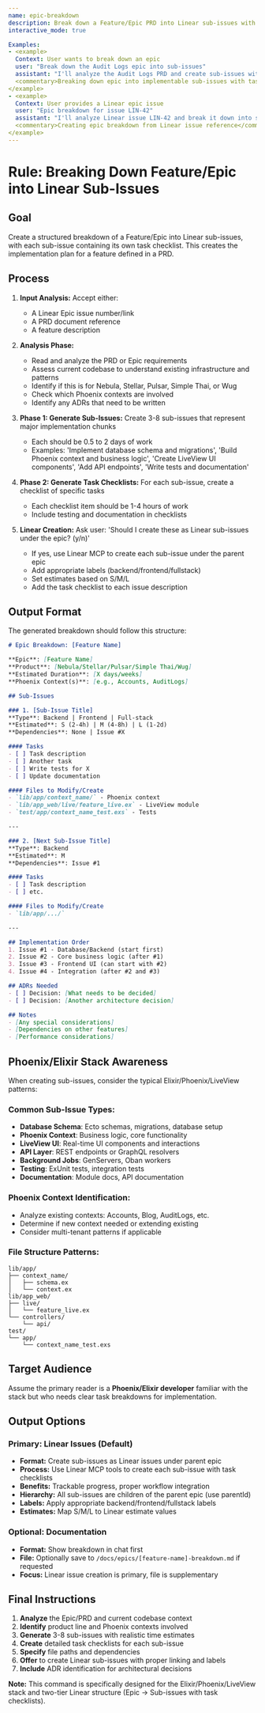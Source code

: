 ```yaml
---
name: epic-breakdown
description: Break down a Feature/Epic PRD into Linear sub-issues with implementation tasks
interactive_mode: true

Examples:
- <example>
  Context: User wants to break down an epic
  user: "Break down the Audit Logs epic into sub-issues"
  assistant: "I'll analyze the Audit Logs PRD and create sub-issues with task checklists. First, let me review the requirements and codebase..."
  <commentary>Breaking down epic into implementable sub-issues with task checklists</commentary>
</example>
- <example>
  Context: User provides a Linear epic issue
  user: "Epic breakdown for issue LIN-42"
  assistant: "I'll analyze Linear issue LIN-42 and break it down into sub-issues with detailed task checklists for implementation."
  <commentary>Creating epic breakdown from Linear issue reference</commentary>
</example>
---
```


# Rule: Breaking Down Feature/Epic into Linear Sub-Issues

## Goal

Create a structured breakdown of a Feature/Epic into Linear sub-issues, with each sub-issue containing its own task checklist. This creates the implementation plan for a feature defined in a PRD.

## Process

1. **Input Analysis:** Accept either:
   - A Linear Epic issue number/link
   - A PRD document reference
   - A feature description

2. **Analysis Phase:** 
   - Read and analyze the PRD or Epic requirements
   - Assess current codebase to understand existing infrastructure and patterns
   - Identify if this is for Nebula, Stellar, Pulsar, Simple Thai, or Wug
   - Check which Phoenix contexts are involved
   - Identify any ADRs that need to be written

3. **Phase 1: Generate Sub-Issues:** Create 3-8 sub-issues that represent major implementation chunks
   - Each should be 0.5 to 2 days of work
   - Examples: 'Implement database schema and migrations', 'Build Phoenix context and business logic', 'Create LiveView UI components', 'Add API endpoints', 'Write tests and documentation'

4. **Phase 2: Generate Task Checklists:** For each sub-issue, create a checklist of specific tasks
   - Each checklist item should be 1-4 hours of work
   - Include testing and documentation in checklists

5. **Linear Creation:** Ask user: 'Should I create these as Linear sub-issues under the epic? (y/n)'
   - If yes, use Linear MCP to create each sub-issue under the parent epic
   - Add appropriate labels (backend/frontend/fullstack)
   - Set estimates based on S/M/L
   - Add the task checklist to each issue description

## Output Format

The generated breakdown should follow this structure:

```markdown
# Epic Breakdown: [Feature Name]

**Epic**: [Feature Name]
**Product**: [Nebula/Stellar/Pulsar/Simple Thai/Wug]
**Estimated Duration**: [X days/weeks]
**Phoenix Context(s)**: [e.g., Accounts, AuditLogs]

## Sub-Issues

### 1. [Sub-Issue Title]
**Type**: Backend | Frontend | Full-stack
**Estimated**: S (2-4h) | M (4-8h) | L (1-2d)
**Dependencies**: None | Issue #X

#### Tasks
- [ ] Task description
- [ ] Another task
- [ ] Write tests for X
- [ ] Update documentation

#### Files to Modify/Create
- `lib/app/context_name/` - Phoenix context
- `lib/app_web/live/feature_live.ex` - LiveView module
- `test/app/context_name_test.exs` - Tests

---

### 2. [Next Sub-Issue Title]
**Type**: Backend
**Estimated**: M
**Dependencies**: Issue #1

#### Tasks
- [ ] Task description
- [ ] etc.

#### Files to Modify/Create
- `lib/app/.../`

---

## Implementation Order
1. Issue #1 - Database/Backend (start first)
2. Issue #2 - Core business logic (after #1)
3. Issue #3 - Frontend UI (can start with #2)
4. Issue #4 - Integration (after #2 and #3)

## ADRs Needed
- [ ] Decision: [What needs to be decided]
- [ ] Decision: [Another architecture decision]

## Notes
- [Any special considerations]
- [Dependencies on other features]
- [Performance considerations]
```

## Phoenix/Elixir Stack Awareness

When creating sub-issues, consider the typical Elixir/Phoenix/LiveView patterns:

### Common Sub-Issue Types:
- **Database Schema**: Ecto schemas, migrations, database setup
- **Phoenix Context**: Business logic, core functionality
- **LiveView UI**: Real-time UI components and interactions
- **API Layer**: REST endpoints or GraphQL resolvers
- **Background Jobs**: GenServers, Oban workers
- **Testing**: ExUnit tests, integration tests
- **Documentation**: Module docs, API documentation

### Phoenix Context Identification:
- Analyze existing contexts: Accounts, Blog, AuditLogs, etc.
- Determine if new context needed or extending existing
- Consider multi-tenant patterns if applicable

### File Structure Patterns:
```
lib/app/
├── context_name/
│   ├── schema.ex
│   └── context.ex
lib/app_web/
├── live/
│   └── feature_live.ex
└── controllers/
    └── api/
test/
└── app/
    └── context_name_test.exs
```

## Target Audience

Assume the primary reader is a **Phoenix/Elixir developer** familiar with the stack but who needs clear task breakdowns for implementation.

## Output Options

### Primary: Linear Issues (Default)
* **Format:** Create sub-issues as Linear issues under parent epic
* **Process:** Use Linear MCP tools to create each sub-issue with task checklists
* **Benefits:** Trackable progress, proper workflow integration
* **Hierarchy:** All sub-issues are children of the parent epic (use parentId)
* **Labels:** Apply appropriate backend/frontend/fullstack labels
* **Estimates:** Map S/M/L to Linear estimate values

### Optional: Documentation
* **Format:** Show breakdown in chat first
* **File:** Optionally save to `/docs/epics/[feature-name]-breakdown.md` if requested
* **Focus:** Linear issue creation is primary, file is supplementary

## Final Instructions

1. **Analyze** the Epic/PRD and current codebase context
2. **Identify** product line and Phoenix contexts involved
3. **Generate** 3-8 sub-issues with realistic time estimates
4. **Create** detailed task checklists for each sub-issue
5. **Specify** file paths and dependencies
6. **Offer** to create Linear sub-issues with proper linking and labels
7. **Include** ADR identification for architectural decisions

**Note:** This command is specifically designed for the Elixir/Phoenix/LiveView stack and two-tier Linear structure (Epic → Sub-issues with task checklists).
